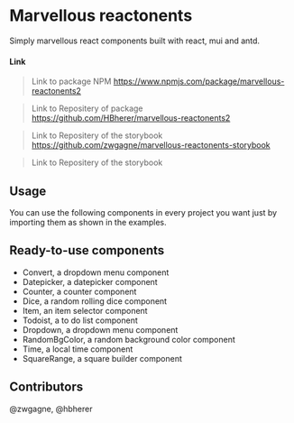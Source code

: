 # Marvellous reactonents

Simply marvellous react components built with react, mui and antd.

#### Link
> Link to package NPM
https://www.npmjs.com/package/marvellous-reactonents2

> Link to Repositery of package
https://github.com/HBherer/marvellous-reactonents2

> Link to Repositery of the storybook
https://github.com/zwgagne/marvellous-reactonents-storybook

> Link to Repositery of the storybook



## Usage

You can use the following components in every project you want just by importing them as shown in the examples.

## Ready-to-use components

- Convert, a dropdown menu component
- Datepicker, a datepicker component
- Counter, a counter component
- Dice, a random rolling dice component
- Item, an item selector component
- Todoist, a to do list component
- Dropdown, a dropdown menu component
- RandomBgColor, a random background color component
- Time, a local time component
- SquareRange, a square builder component


## Contributors

@zwgagne, @hbherer
